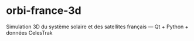 # orbi-france-3d
Simulation 3D du système solaire et des satellites français — Qt + Python + données CelesTrak
